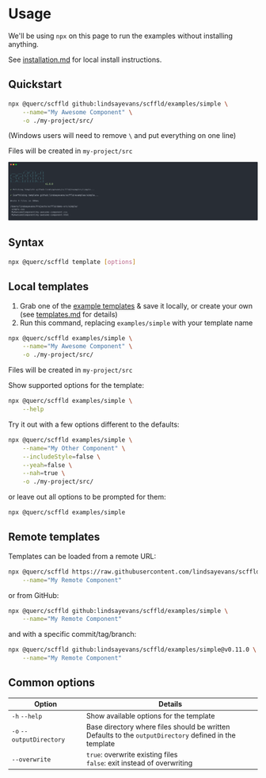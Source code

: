 # Usage

We'll be using `npx` on this page to run the examples without installing anything.

See [installation.md](./installation.md) for local install instructions.

## Quickstart

```sh
npx @querc/scffld github:lindsayevans/scffld/examples/simple \
    --name="My Awesome Component" \
    -o ./my-project/src/
```

(Windows users will need to remove `\` and put everything on one line)

Files will be created in `my-project/src`

![Example of command output](./screenshot.svg)

## Syntax

```sh
npx @querc/scffld template [options]
```

## Local templates

1. Grab one of the [example templates](../examples/) & save it locally, or create your own (see [templates.md](./templates.md) for details)
2. Run this command, replacing `examples/simple` with your template name

```sh
npx @querc/scffld examples/simple \
    --name="My Awesome Component" \
    -o ./my-project/src/
```

Files will be created in `my-project/src`

Show supported options for the template:

```sh
npx @querc/scffld examples/simple \
    --help
```

Try it out with a few options different to the defaults:

```sh
npx @querc/scffld examples/simple \
    --name="My Other Component" \
    --includeStyle=false \
    --yeah=false \
    --nah=true \
    -o ./my-project/src/
```

or leave out all options to be prompted for them:

```sh
npx @querc/scffld examples/simple
```

## Remote templates

Templates can be loaded from a remote URL:

```sh
npx @querc/scffld https://raw.githubusercontent.com/lindsayevans/scffld/develop/examples/simple.md \
    --name="My Remote Component"
```

or from GitHub:

```sh
npx @querc/scffld github:lindsayevans/scffld/examples/simple \
    --name="My Remote Component"
```

and with a specific commit/tag/branch:

```sh
npx @querc/scffld github:lindsayevans/scffld/examples/simple@v0.11.0 \
    --name="My Remote Component"
```

## Common options

| Option                   | Details                                                                                                   |
| ------------------------ | --------------------------------------------------------------------------------------------------------- |
| `-h` `--help`            | Show available options for the template                                                                   |
| `-o` `--outputDirectory` | Base directory where files should be written<br>Defaults to the `outputDirectory` defined in the template |
| `--overwrite`            | `true`: overwrite existing files<br>`false`: exit instead of overwriting                                  |
